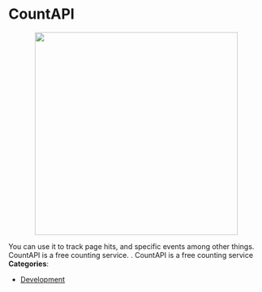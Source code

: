 # CountAPI

<p align="center">
    <img width="400" src="https://raw.githubusercontent.com/awesome-apis/awesome-apis/apis/countapi/logo_256x256.png" />
</p>


You can use it to track page hits, and specific events among other things.  CountAPI is a free counting service. . CountAPI is a free counting service
**Categories**:

- [Development](https://github/awesome-apis/awesome-apis#development)



